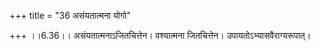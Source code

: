 +++
title = "36 असंयतात्मना योगो"

+++
।।6.36।। असंयतात्मनाऽजितचित्तेन। वश्यात्मना जितचित्तेन।
उपायतोऽभ्यासवैराग्यरूपात्।
